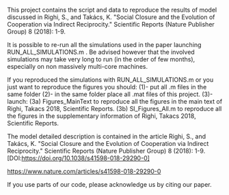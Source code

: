 This project contains the script and data to reproduce the results of model discussed in Righi, S., and Takács, K. "Social Closure and the Evolution of Cooperation via Indirect Reciprocity." Scientific Reports (Nature Publisher Group) 8 (2018): 1-9. 

It is possible to re-run all the simulations used in the paper launching RUN_ALL_SIMULATIONS.m . Be advised however that the involved simulations may take very long to run (in the order of few months), especially on non massively multi-core machines. 

If you reproduced the simulations with RUN_ALL_SIMULATIONS.m or you just want to reproduce the figures you should:
(1)- put all .m files in the same folder
(2)- in the same folder place all .mat files of this project.
(3)- launch:
	(3a) Figures_MainText to reproduce all the figures in the main text of  Righi, Takacs 2018, Scientific Reports.
	(3b) SI_Figures_All.m to reproduce all the figures in the supplementary information of  Righi, Takacs 2018, Scientific Reports.

The model detailed description is contained in the article Righi, S., and Takács, K. "Social Closure and the Evolution of Cooperation via Indirect Reciprocity." Scientific Reports (Nature Publisher Group) 8 (2018): 1-9. [DOI:https://doi.org/10.1038/s41598-018-29290-0]

https://www.nature.com/articles/s41598-018-29290-0

If you use parts of our code, please acknowledge us by citing our paper.
